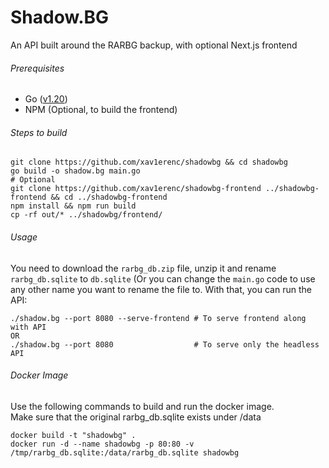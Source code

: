 # Shadow.BG 

An API built around the RARBG backup, with optional Next.js frontend

###### Prerequisites
- Go ([v1.20](https://go.dev/dl/))
- NPM (Optional, to build the frontend)

###### Steps to build
````
git clone https://github.com/xav1erenc/shadowbg && cd shadowbg
go build -o shadow.bg main.go
# Optional
git clone https://github.com/xav1erenc/shadowbg-frontend ../shadowbg-frontend && cd ../shadowbg-frontend
npm install && npm run build
cp -rf out/* ../shadowbg/frontend/
````

###### Usage
You need to download the `rarbg_db.zip` file, unzip it and rename `rarbg_db.sqlite` to `db.sqlite` (Or you can change the `main.go` code to use any other name you want to rename the file to. With that, you can run the API:

````
./shadow.bg --port 8080 --serve-frontend # To serve frontend along with API
OR
./shadow.bg --port 8080                  # To serve only the headless API
````

###### Docker Image
Use the following commands to build and run the docker image. \
Make sure that the original rarbg_db.sqlite exists under /data
```
docker build -t "shadowbg" .
docker run -d --name shadowbg -p 80:80 -v /tmp/rarbg_db.sqlite:/data/rarbg_db.sqlite shadowbg
```
